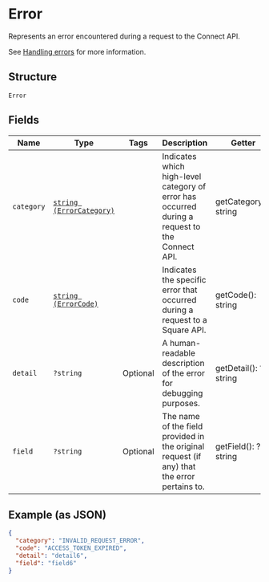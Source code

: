 
# Error

Represents an error encountered during a request to the Connect API.

See [Handling errors](#handlingerrors) for more information.

## Structure

`Error`

## Fields

| Name | Type | Tags | Description | Getter | Setter |
|  --- | --- | --- | --- | --- | --- |
| `category` | [`string (ErrorCategory)`](/doc/models/error-category.md) |  | Indicates which high-level category of error has occurred during a<br>request to the Connect API. | getCategory(): string | setCategory(string category): void |
| `code` | [`string (ErrorCode)`](/doc/models/error-code.md) |  | Indicates the specific error that occurred during a request to a<br>Square API. | getCode(): string | setCode(string code): void |
| `detail` | `?string` | Optional | A human-readable description of the error for debugging purposes. | getDetail(): ?string | setDetail(?string detail): void |
| `field` | `?string` | Optional | The name of the field provided in the original request (if any) that<br>the error pertains to. | getField(): ?string | setField(?string field): void |

## Example (as JSON)

```json
{
  "category": "INVALID_REQUEST_ERROR",
  "code": "ACCESS_TOKEN_EXPIRED",
  "detail": "detail6",
  "field": "field6"
}
```

